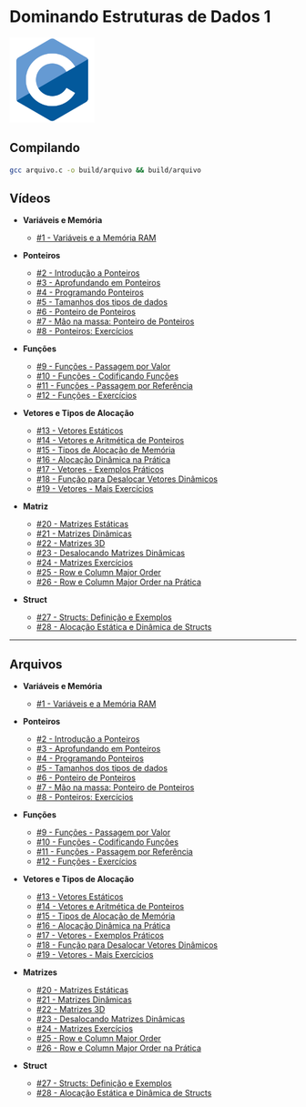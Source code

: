 # Dominando Estruturas de Dados 1

<img src="./images/c-lang.svg" alt="C-Lang" width="150" height="150"/>

## Compilando

```bash
gcc arquivo.c -o build/arquivo && build/arquivo
```


## Vídeos

- **Variáveis e Memória**
  - [#1   - Variáveis e a Memória RAM](https://www.youtube.com/watch?v=ucupombJuUM)

- **Ponteiros**
  - [#2   - Introdução a Ponteiros](https://www.youtube.com/watch?v=GLV71ky3OCw)
  - [#3   - Aprofundando em Ponteiros](https://www.youtube.com/watch?v=3ugbgPZbodo)
  - [#4   - Programando Ponteiros](https://www.youtube.com/watch?v=UIYnNcEb8Oc)
  - [#5   - Tamanhos dos tipos de dados](https://www.youtube.com/watch?v=F3YnOQw7v9s)
  - [#6   - Ponteiro de Ponteiros](https://www.youtube.com/watch?v=4WX9pE2liPs)
  - [#7   - Mão na massa: Ponteiro de Ponteiros](https://www.youtube.com/watch?v=HOYSSCebd1g)
  - [#8   - Ponteiros: Exercícios](https://www.youtube.com/watch?v=t1kQRygSOu4)

- **Funções**
  - [#9   - Funções - Passagem por Valor](https://www.youtube.com/watch?v=Q5SaM35EJcg)
  - [#10  - Funções - Codificando Funções](https://www.youtube.com/watch?v=4Xy5Y411_lA)
  - [#11  - Funções - Passagem por Referência](https://www.youtube.com/watch?v=G2oBB0sYAr0)
  - [#12  - Funções - Exercícios](https://www.youtube.com/watch?v=u9R-PuQdTys)

- **Vetores e Tipos de Alocação**
  - [#13  - Vetores Estáticos](https://www.youtube.com/watch?v=eVr_Pky11T8)
  - [#14  - Vetores e Aritmética de Ponteiros](https://www.youtube.com/watch?v=nkU9biXjsB8)
  - [#15  - Tipos de Alocação de Memória](https://www.youtube.com/watch?v=uZUyBZEdfGQ)
  - [#16  - Alocação Dinâmica na Prática](https://www.youtube.com/watch?v=XNmdbPz75C0)
  - [#17  - Vetores - Exemplos Práticos](https://www.youtube.com/watch?v=E08YxaAICmY)
  - [#18  - Função para Desalocar Vetores Dinâmicos](https://www.youtube.com/watch?v=wvmvl-vHbTo)
  - [#19  - Vetores - Mais Exercícios](https://www.youtube.com/watch?v=-ePB6hbGdiM)

- **Matriz**
  - [#20  - Matrizes Estáticas](https://www.youtube.com/watch?v=vTU2Fw5ViZ0)
  - [#21  - Matrizes Dinâmicas](https://www.youtube.com/watch?v=gSVtw4UbsGk)
  - [#22  - Matrizes 3D](https://www.youtube.com/watch?v=omIcgYLbzFI)
  - [#23  - Desalocando Matrizes Dinâmicas](https://www.youtube.com/watch?v=KRIHw08TdAk)
  - [#24  - Matrizes Exercícios](https://www.youtube.com/watch?v=xmMq8pu90Lk)
  - [#25  - Row e Column Major Order](https://www.youtube.com/watch?v=iDB0lSW5zzA)
  - [#26  - Row e Column Major Order na Prática](https://www.youtube.com/watch?v=fpIQ55mO4fo)

- **Struct**
  - [#27  - Structs: Definição e Exemplos](https://www.youtube.com/watch?v=kKO1E63R_38)
  - [#28  - Alocação Estática e Dinâmica de Structs](https://www.youtube.com/watch?v=v1zakuL-LHE)

---

## Arquivos

- **Variáveis e Memória**
  - [#1   - Variáveis e a Memória RAM](https://github.com/i-am-anderson/estrutura-de-dados-em-c/tree/main/variaveis-e-memoria)

- **Ponteiros**
  - [#2   - Introdução a Ponteiros](https://github.com/i-am-anderson/estrutura-de-dados-em-c/tree/main/ponteiros)
  - [#3   - Aprofundando em Ponteiros](https://github.com/i-am-anderson/estrutura-de-dados-em-c/tree/main/ponteiros)
  - [#4   - Programando Ponteiros](https://github.com/i-am-anderson/estrutura-de-dados-em-c/tree/main/ponteiros)
  - [#5   - Tamanhos dos tipos de dados](https://github.com/i-am-anderson/estrutura-de-dados-em-c/tree/main/ponteiros)
  - [#6   - Ponteiro de Ponteiros](https://github.com/i-am-anderson/estrutura-de-dados-em-c/tree/main/ponteiros)
  - [#7   - Mão na massa: Ponteiro de Ponteiros](https://github.com/i-am-anderson/estrutura-de-dados-em-c/tree/main/ponteiros)
  - [#8   - Ponteiros: Exercícios](https://github.com/i-am-anderson/estrutura-de-dados-em-c/tree/main/ponteiros)

- **Funções**
  - [#9   - Funções - Passagem por Valor](https://github.com/i-am-anderson/estrutura-de-dados-em-c/tree/main/funcoes)
  - [#10  - Funções - Codificando Funções](https://github.com/i-am-anderson/estrutura-de-dados-em-c/tree/main/funcoes)
  - [#11  - Funções - Passagem por Referência](https://github.com/i-am-anderson/estrutura-de-dados-em-c/tree/main/funcoes)
  - [#12  - Funções - Exercícios](https://github.com/i-am-anderson/estrutura-de-dados-em-c/tree/main/funcoes)

- **Vetores e Tipos de Alocação**
  - [#13  - Vetores Estáticos](https://github.com/i-am-anderson/estrutura-de-dados-em-c/tree/main/vetores-e-tipos-de-alocacao)
  - [#14  - Vetores e Aritmética de Ponteiros](https://github.com/i-am-anderson/estrutura-de-dados-em-c/tree/main/vetores-e-tipos-de-alocacao)
  - [#15  - Tipos de Alocação de Memória](https://github.com/i-am-anderson/estrutura-de-dados-em-c/tree/main/vetores-e-tipos-de-alocacao)
  - [#16  - Alocação Dinâmica na Prática](https://github.com/i-am-anderson/estrutura-de-dados-em-c/tree/main/vetores-e-tipos-de-alocacao)
  - [#17  - Vetores - Exemplos Práticos](https://github.com/i-am-anderson/estrutura-de-dados-em-c/tree/main/vetores-e-tipos-de-alocacao)
  - [#18  - Função para Desalocar Vetores Dinâmicos](https://github.com/i-am-anderson/estrutura-de-dados-em-c/tree/main/vetores-e-tipos-de-alocacao)
  - [#19  - Vetores - Mais Exercícios](https://github.com/i-am-anderson/estrutura-de-dados-em-c/tree/main/vetores-e-tipos-de-alocacao)

- **Matrizes**
  - [#20  - Matrizes Estáticas](https://github.com/i-am-anderson/estrutura-de-dados-em-c/tree/main/matrizes)
  - [#21  - Matrizes Dinâmicas](https://github.com/i-am-anderson/estrutura-de-dados-em-c/tree/main/matrizes)
  - [#22  - Matrizes 3D](https://github.com/i-am-anderson/estrutura-de-dados-em-c/tree/main/matrizes)
  - [#23  - Desalocando Matrizes Dinâmicas](https://github.com/i-am-anderson/estrutura-de-dados-em-c/tree/main/matrizes)
  - [#24  - Matrizes Exercícios](https://github.com/i-am-anderson/estrutura-de-dados-em-c/tree/main/matrizes)
  - [#25  - Row e Column Major Order](https://github.com/i-am-anderson/estrutura-de-dados-em-c/tree/main/matrizes)
  - [#26  - Row e Column Major Order na Prática](https://github.com/i-am-anderson/estrutura-de-dados-em-c/tree/main/matrizes)

- **Struct**
  - [#27  - Structs: Definição e Exemplos](https://github.com/i-am-anderson/estrutura-de-dados-em-c/tree/main/structs)
  - [#28  - Alocação Estática e Dinâmica de Structs](https://github.com/i-am-anderson/estrutura-de-dados-em-c/tree/main/structs)
